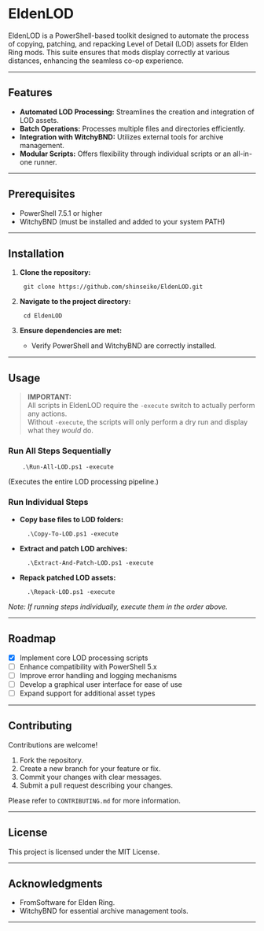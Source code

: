 # EldenLOD

EldenLOD is a PowerShell-based toolkit designed to automate the process of copying, patching, and repacking Level of Detail (LOD) assets for Elden Ring mods. This suite ensures that mods display correctly at various distances, enhancing the seamless co-op experience.

---

## Features

- **Automated LOD Processing:** Streamlines the creation and integration of LOD assets.
- **Batch Operations:** Processes multiple files and directories efficiently.
- **Integration with WitchyBND:** Utilizes external tools for archive management.
- **Modular Scripts:** Offers flexibility through individual scripts or an all-in-one runner.

---

## Prerequisites

- PowerShell 7.5.1 or higher
- WitchyBND (must be installed and added to your system PATH)

---

## Installation

1. **Clone the repository:**

        git clone https://github.com/shinseiko/EldenLOD.git

2. **Navigate to the project directory:**

        cd EldenLOD

3. **Ensure dependencies are met:**
   - Verify PowerShell and WitchyBND are correctly installed.

---

## Usage

> **IMPORTANT:**  
> All scripts in EldenLOD require the `-execute` switch to actually perform any actions.  
> Without `-execute`, the scripts will only perform a dry run and display what they *would* do.

### Run All Steps Sequentially

        .\Run-All-LOD.ps1 -execute

(Executes the entire LOD processing pipeline.)

### Run Individual Steps

- **Copy base files to LOD folders:**

        .\Copy-To-LOD.ps1 -execute

- **Extract and patch LOD archives:**

        .\Extract-And-Patch-LOD.ps1 -execute

- **Repack patched LOD assets:**

        .\Repack-LOD.ps1 -execute

*Note: If running steps individually, execute them in the order above.*

---

## Roadmap

- [x] Implement core LOD processing scripts
- [ ] Enhance compatibility with PowerShell 5.x
- [ ] Improve error handling and logging mechanisms
- [ ] Develop a graphical user interface for ease of use
- [ ] Expand support for additional asset types

---

## Contributing

Contributions are welcome!

1. Fork the repository.
2. Create a new branch for your feature or fix.
3. Commit your changes with clear messages.
4. Submit a pull request describing your changes.

Please refer to `CONTRIBUTING.md` for more information.

---

## License

This project is licensed under the MIT License.

---

## Acknowledgments

- FromSoftware for Elden Ring.
- WitchyBND for essential archive management tools.

---
